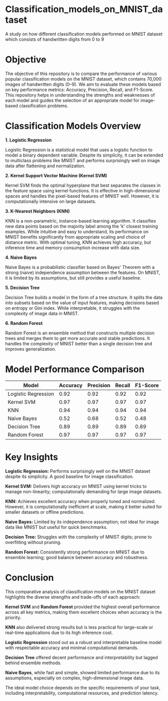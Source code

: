 # Classification_models_on_MNIST_dataset
A study on how different classification models performed on MNIST dataset which consists of handwritten digits from 0 to 9

# Objective

The objective of this repository is to compare the performance of various popular classification models on the MNIST dataset, which contains 70,000 images of handwritten digits (0–9). We aim to evaluate these models based on key performance metrics: Accuracy, Precision, Recall, and F1-Score. This repository helps in understanding the strengths and weaknesses of each model and guides the selection of an appropriate model for image-based classification problems.

# Classification Models Overview

**1. Logistic Regression**

Logistic Regression is a statistical model that uses a logistic function to model a binary dependent variable. Despite its simplicity, it can be extended to multiclass problems like MNIST and performs surprisingly well on image data after flattening and normalization.

**2. Kernel Support Vector Machine (Kernel SVM)**

Kernel SVM finds the optimal hyperplane that best separates the classes in the feature space using kernel functions. It is effective in high-dimensional spaces and handles the pixel-based features of MNIST well. However, it is computationally intensive on large datasets.

**3. K-Nearest Neighbors (KNN)**

KNN is a non-parametric, instance-based learning algorithm. It classifies new data points based on the majority label among the 'k' closest training examples. While intuitive and easy to understand, its performance on MNIST benefits significantly from appropriate scaling and choice of distance metric. With optimal tuning, KNN achieves high accuracy, but inference time and memory consumption increase with data size.

**4. Naive Bayes**

Naive Bayes is a probabilistic classifier based on Bayes' Theorem with a strong (naive) independence assumption between the features. On MNIST, it is limited by its assumptions, but still provides a useful baseline.

**5. Decision Tree**

Decision Tree builds a model in the form of a tree structure. It splits the data into subsets based on the value of input features, making decisions based on entropy or Gini index. While interpretable, it struggles with the complexity of image data in MNIST.

**6. Random Forest**

Random Forest is an ensemble method that constructs multiple decision trees and merges them to get more accurate and stable predictions. It handles the complexity of MNIST better than a single decision tree and improves generalization.

# Model Performance Comparison

| Model               | Accuracy | Precision | Recall | F1-Score |
|---------------------|----------|-----------|--------|----------|
| Logistic Regression | 0.92     | 0.92      | 0.92   | 0.92     |
| Kernel SVM          | 0.97     | 0.97      | 0.97   | 0.97     |
| KNN                 | 0.94     | 0.94      | 0.94   | 0.94     |
| Naive Bayes         | 0.52     | 0.68      | 0.52   | 0.48     |
| Decision Tree       | 0.89     | 0.89      | 0.89   | 0.89     |
| Random Forest       | 0.97     | 0.97      | 0.97   | 0.97     |


# Key Insights

**Logistic Regression:** Performs surprisingly well on the MNIST dataset despite its simplicity. A good baseline for image classification.

**Kernel SVM:** Delivers high accuracy on MNIST using kernel tricks to manage non-linearity; computationally demanding for large image datasets.

**KNN:** Achieves excellent accuracy when properly tuned and normalized. However, it is computationally inefficient at scale, making it better suited for smaller datasets or offline predictions.

**Naive Bayes:** Limited by its independence assumption; not ideal for image data like MNIST but useful for quick benchmarks.

**Decision Tree:** Struggles with the complexity of MNIST digits; prone to overfitting without pruning.

**Random Forest:** Consistently strong performance on MNIST due to ensemble learning; good balance between accuracy and robustness.

# Conclusion

This comparative analysis of classification models on the MNIST dataset highlights the diverse strengths and trade-offs of each approach:

**Kernel SVM** and **Random Forest** provided the highest overall performance across all key metrics, making them excellent choices when accuracy is the priority.

**KNN** also delivered strong results but is less practical for large-scale or real-time applications due to its high inference cost.

**Logistic Regression** stood out as a robust and interpretable baseline model with respectable accuracy and minimal computational demands.

**Decision Tree** offered decent performance and interpretability but lagged behind ensemble methods.

**Naive Bayes**, while fast and simple, showed limited performance due to its assumptions, especially on complex, high-dimensional image data.

The ideal model choice depends on the specific requirements of your task, including interpretability, computational resources, and prediction latency.
